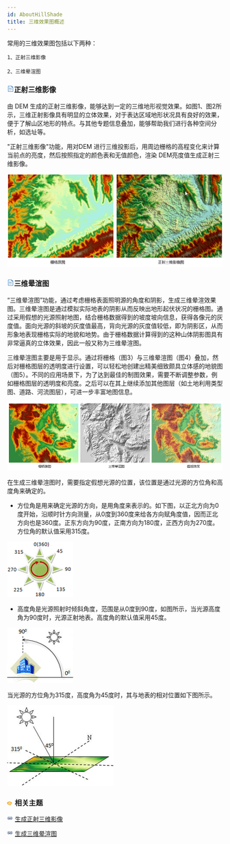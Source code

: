 ```yaml
---
id: AboutHillShade
title: 三维效果图概述
---
```

常用的三维效果图包括以下两种：

    1、正射三维影像

    2、三维晕渲图

### ![](../../../img/read.gif)正射三维影像

由 DEM 生成的正射三维影像，能够达到一定的三维地形视觉效果。如图1、图2所示，三维正射影像具有明显的立体效果，对于表达区域地形状况具有良好的效果，便于了解山区地形的特点。与其他专题信息叠加，能够帮助我们进行各种空间分析，如选址等。

"正射三维影像"功能，用对DEM 进行三维投影后，用周边栅格的高程变化来计算当前点的亮度，然后按照指定的颜色表和无值颜色，渲染 DEM亮度值生成正射三维影像。 

![](img/OrthoImage.png)  
  
### ![](../../../img/read.gif)三维晕渲图

“三维晕渲图”功能，通过考虑栅格表面照明源的角度和阴影，生成三维晕渲效果图。三维晕渲图是通过模拟实际地表的阴影从而反映出地形起伏状况的栅格图。通过采用假想的光源照射地图，结合栅格数据得到的坡度坡向信息，获得各像元的灰度值。面向光源的斜坡的灰度值最高，背向光源的灰度值较低，即为阴影区，从而形象地表现栅格实际的地貌和地势。由于栅格数据计算得到的这种山体阴影图具有非常逼真的立体效果，因此一般又称为三维晕渲图。

三维晕渲图主要是用于显示。通过将栅格（图3）与三维晕渲图（图4）叠加，然后对栅格图层的透明度进行设置，可以轻松地创建出精美细致颇具立体感的地貌图（图5）。不同的应用场景下，为了达到最佳的制图效果，需要不断调整参数，例如栅格图层的透明度和亮度。之后可以在其上继续添加其他图层（如土地利用类型图、道路、河流图层），可进一步丰富地图信息。

![](img/RasterHillShade.png)  

在生成三维晕渲图时，需要指定假想光源的位置，该位置是通过光源的方位角和高度角来确定的。

* 方位角是用来确定光源的方向，是用角度来表示的。如下图，以正北方向为0度开始，沿顺时针方向测量，从0度到360度来给各方向赋角度值，因而正北方向也是360度。正东方向为90度，正南方向为180度，正西方向为270度。方位角的默认值采用315度。

![](img/Azimuth.png)  

* 高度角是光源照射时倾斜角度，范围是从0度到90度，如图所示，当光源高度角为90度时，光源正射地表。高度角的默认值采用45度。

![](img/AltitudeAngle.png)  

当光源的方位角为315度，高度角为45度时，其与地表的相对位置如下图所示。

![](img/DefaultHillShad.png)  
  
### ![](../../../img/seealso.png) 相关主题

![](../../../img/smalltitle.png) [生成正射三维影像](OrthoImage)

![](../../../img/smalltitle.png) [生成三维晕渲图](HillShade)
